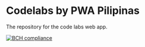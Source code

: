 # Codelabs by PWA Pilipinas
The repository for the code labs web app.

[![BCH compliance](https://bettercodehub.com/edge/badge/pwa-pilipinas/codelabs-pwapilipinas-org?branch=master)](https://bettercodehub.com/)
